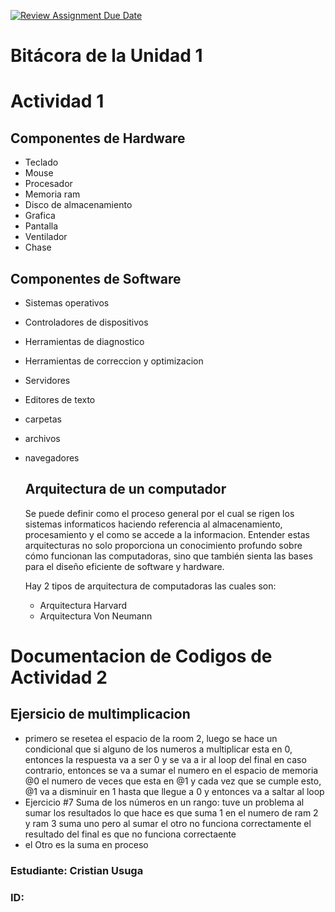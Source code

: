 [![Review Assignment Due Date](https://classroom.github.com/assets/deadline-readme-button-22041afd0340ce965d47ae6ef1cefeee28c7c493a6346c4f15d667ab976d596c.svg)](https://classroom.github.com/a/WfEJSxe8)
# Bitácora de la Unidad 1

# Actividad 1

## Componentes de Hardware
- Teclado
- Mouse
- Procesador
- Memoria ram
- Disco de almacenamiento
- Grafica
- Pantalla
- Ventilador
- Chase
  
## Componentes de Software
- Sistemas operativos
- Controladores de dispositivos
- Herramientas de diagnostico
- Herramientas de correccion y optimizacion
- Servidores
- Editores de texto
- carpetas
- archivos
- navegadores

  ## Arquitectura de un computador
  Se puede definir como el proceso general por el cual se rigen los sistemas informaticos haciendo referencia al almacenamiento, procesamiento y el como se accede a la informacion. Entender estas arquitecturas no solo proporciona un conocimiento profundo sobre cómo funcionan las computadoras, sino que también sienta las bases para el diseño eficiente de software y hardware.

   Hay 2 tipos de arquitectura de computadoras las cuales son:
  - Arquitectura Harvard
  - Arquitectura Von Neumann
# Documentacion de Codigos de Actividad 2

## Ejersicio de multimplicacion 
  - primero se resetea el espacio de la room 2, luego se hace un condicional que si alguno de los numeros a multiplicar esta en 0, entonces la respuesta va a ser 0 y se va a ir al loop del final en caso contrario, entonces se va a sumar el numero en el espacio de memoria @0 el numero de veces que esta en @1 y cada vez que se cumple esto, @1 va a disminuir en 1 hasta que llegue a 0 y entonces va a saltar al loop
  - Ejercicio #7 Suma de los números en un rango: tuve un problema al sumar los resultados lo que hace es que suma 1 en el numero de ram 2 y ram 3 suma uno pero al sumar el otro no funciona correctamente el resultado del final es que no funciona correctaente
  - el Otro es la suma en proceso
    





### Estudiante:  Cristian Usuga
### ID:  

